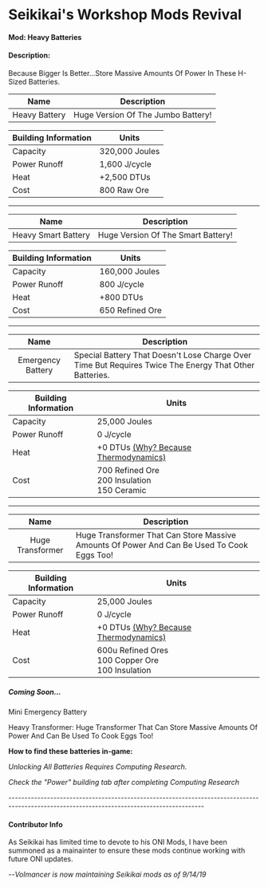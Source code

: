 # Seikikai's Workshop Mods Revival



#### Mod: Heavy Batteries

#### Description:  

  Because Bigger Is Better...Store Massive Amounts Of Power In These H-Sized Batteries.





|     Name      | Description                        |
| :-----------: | ---------------------------------- |
| Heavy Battery | Huge Version Of The Jumbo Battery! |

| Building Information | Units          |
| -------------------- | -------------- |
| Capacity             | 320,000 Joules |
| Power Runoff         | 1,600 J/cycle  |
| Heat                 | +2,500 DTUs    |
| Cost                 | 800 Raw Ore    |

--------------------

|        Name         | Description                        |
| :-----------------: | ---------------------------------- |
| Heavy Smart Battery | Huge Version Of The Smart Battery! |

| Building Information | Units           |
| -------------------- | --------------- |
| Capacity             | 160,000 Joules  |
| Power Runoff         | 800 J/cycle     |
| Heat                 | +800 DTUs       |
| Cost                 | 650 Refined Ore |

--------------------

|       Name        | Description                                                  |
| :---------------: | ------------------------------------------------------------ |
| Emergency Battery | Special Battery That Doesn't Lose Charge Over Time But Requires Twice The Energy That Other Batteries. |

| Building Information | Units                                                |
| -------------------- | ---------------------------------------------------- |
| Capacity             | 25,000 Joules                                        |
| Power Runoff         | 0 J/cycle                                            |
| Heat                 | +0 DTUs <u>(Why? Because Thermodynamics)</u>         |
| Cost                 | 700 Refined Ore<br />200 Insulation<br />150 Ceramic |

--------

|       Name       | Description                                                  |
| :--------------: | ------------------------------------------------------------ |
| Huge Transformer | Huge Transformer That Can Store Massive Amounts Of Power And Can Be Used To Cook Eggs Too! |

| Building Information | Units                                                      |
| -------------------- | ---------------------------------------------------------- |
| Capacity             | 25,000 Joules                                              |
| Power Runoff         | 0 J/cycle                                                  |
| Heat                 | +0 DTUs <u>(Why? Because Thermodynamics)</u>               |
| Cost                 | 600u Refined Ores <br />100 Copper Ore<br />100 Insulation |







##### Coming Soon...

Mini Emergency Battery

Heavy Transformer:
Huge Transformer That Can Store Massive Amounts Of Power And Can Be Used To Cook Eggs Too!


**How to find these batteries in-game:**

*Unlocking All Batteries Requires Computing Research.*  

*Check the "Power" building tab after completing Computing Research*

\-------------------------------------------------------------------------------------------------------------------------------------------



#### Contributor Info 

As Seikikai has limited time to devote to his ONI Mods, I have been summoned as a mainainter to ensure these mods continue working with future ONI updates. 

--*Volmancer is now maintaining Seikikai mods as of 9/14/19* 